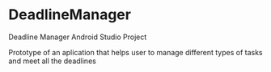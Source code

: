 # DeadlineManager
Deadline Manager Android Studio Project

Prototype of an aplication that helps user to manage different types of tasks and meet all the deadlines
